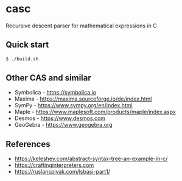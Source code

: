 # casc

Recursive descent parser for mathematical expressions in C

## Quick start

```bash
$ ./build.sh
```

## Other CAS and similar
- Symbolica - https://symbolica.io
- Maxima - https://maxima.sourceforge.io/de/index.html
- SymPy - https://www.sympy.org/en/index.html
- Maple - https://www.maplesoft.com/products/maple/index.aspx
- Desmos - https://www.desmos.com
- GeoGebra - https://www.geogebra.org

## References
- https://keleshev.com/abstract-syntax-tree-an-example-in-c/
- https://craftinginterpreters.com
- https://ruslanspivak.com/lsbasi-part1/
